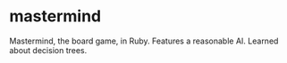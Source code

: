 # mastermind
Mastermind, the board game, in Ruby. Features a reasonable AI. Learned about decision trees.
